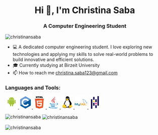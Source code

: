 <h1 align="center">Hi 👋, I'm Christina Saba</h1>
<h3 align="center">A Computer Engineering Student</h3>

<p align="left"> 
  <img src="https://komarev.com/ghpvc/?username=christinansaba&label=Profile%20views&color=0e75b6&style=flat" alt="christinansaba" /> 
</p>
<ul>
  <li>💻  A dedicated computer engineering student. I love exploring new technologies and applying my skills to solve real-world problems to build innovative and efficient solutions.</li>
  <li>🎓 Currently studying at Birzeit University</li>
  <li>📫 How to reach me <a href="mailto:christina.saba123@gmail.com">christina.saba123@gmail.com</a></li>
</ul>



<h3 align="left">Languages and Tools:</h3>
<p align="left"> <a href="https://developer.android.com" target="_blank" rel="noreferrer"> <img src="https://raw.githubusercontent.com/devicons/devicon/master/icons/android/android-original-wordmark.svg" alt="android" width="40" height="40"/> </a> <a href="https://www.cprogramming.com/" target="_blank" rel="noreferrer"> <img src="https://raw.githubusercontent.com/devicons/devicon/master/icons/c/c-original.svg" alt="c" width="40" height="40"/> </a> <a href="https://www.w3.org/html/" target="_blank" rel="noreferrer"> <img src="https://raw.githubusercontent.com/devicons/devicon/master/icons/html5/html5-original-wordmark.svg" alt="html5" width="40" height="40"/> </a> <a href="https://www.java.com" target="_blank" rel="noreferrer"> <img src="https://raw.githubusercontent.com/devicons/devicon/master/icons/java/java-original.svg" alt="java" width="40" height="40"/> </a> <a href="https://www.linux.org/" target="_blank" rel="noreferrer"> <img src="https://raw.githubusercontent.com/devicons/devicon/master/icons/linux/linux-original.svg" alt="linux" width="40" height="40"/> </a> <a href="https://www.mysql.com/" target="_blank" rel="noreferrer"> <img src="https://raw.githubusercontent.com/devicons/devicon/master/icons/mysql/mysql-original-wordmark.svg" alt="mysql" width="40" height="40"/> </a> <a href="https://pandas.pydata.org/" target="_blank" rel="noreferrer"> <img src="https://raw.githubusercontent.com/devicons/devicon/2ae2a900d2f041da66e950e4d48052658d850630/icons/pandas/pandas-original.svg" alt="pandas" width="40" height="40"/> </a> </p>

<p><img align="left" src="https://github-readme-stats.vercel.app/api/top-langs?username=christinansaba&show_icons=true&locale=en&layout=compact" alt="christinansaba" /></p>

<p>&nbsp;<img align="center" src="https://github-readme-stats.vercel.app/api?username=christinansaba&show_icons=true&locale=en" alt="christinansaba" /></p>

<p><img align="center" src="https://github-readme-streak-stats.herokuapp.com/?user=christinansaba&" alt="christinansaba" /></p>
